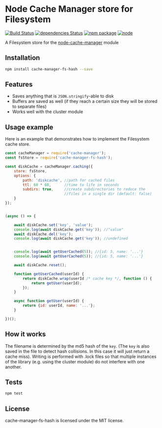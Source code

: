 # Node Cache Manager store for Filesystem

[![Build Status](https://travis-ci.org/rolandstarke/node-cache-manager-fs-hash.svg?branch=master)](https://travis-ci.org/rolandstarke/node-cache-manager-fs-hash)
[![dependencies Status](https://david-dm.org/rolandstarke/node-cache-manager-fs-hash/status.svg)](https://david-dm.org/rolandstarke/node-cache-manager-fs-hash)
[![npm package](https://img.shields.io/npm/v/cache-manager-fs-hash.svg)](https://www.npmjs.com/package/cache-manager-fs-hash)
[![node](https://img.shields.io/node/v/cache-manager-fs-hash.svg)](https://nodejs.org)

A Filesystem store for the [node-cache-manager](https://github.com/BryanDonovan/node-cache-manager) module

## Installation

```sh
npm install cache-manager-fs-hash --save
```

## Features

* Saves anything that is `JSON.stringify`-able to disk
* Buffers are saved as well (if they reach a certain size they will be stored to separate files)
* Works well with the cluster module

## Usage example

Here is an example that demonstrates how to implement the Filesystem cache store.

```javascript
const cacheManager = require('cache-manager');
const fsStore = require('cache-manager-fs-hash');

const diskCache = cacheManager.caching({
    store: fsStore,
    options: {
        path: 'diskcache', //path for cached files
        ttl: 60 * 60,      //time to life in seconds
        subdirs: true,     //create subdirectories to reduce the 
                           //files in a single dir (default: false)
    }
});


(async () => {

    await diskCache.set('key', 'value');
    console.log(await diskCache.get('key')); //"value"
    await diskCache.del('key');
    console.log(await diskCache.get('key')); //undefined


    console.log(await getUserCached(5)); //{id: 5, name: '...'}
    console.log(await getUserCached(5)); //{id: 5, name: '...'}

    await diskCache.reset();

    function getUserCached(userId) {
        return diskCache.wrap(userId /* cache key */, function () {
            return getUser(userId);
        });
    }

    async function getUser(userId) {
        return {id: userId, name: '...'};
    }

})();
```

## How it works

The filename is determined by the md5 hash of the `key`. (The `key` is also saved in the file to detect hash collisions. In this case it will just return a cache miss). Writing is performed with .lock files so that multiple instances of the library (e.g. using the cluster module) do not interfere with one another.

## Tests

```sh
npm test
```

## License

cache-manager-fs-hash is licensed under the MIT license.
